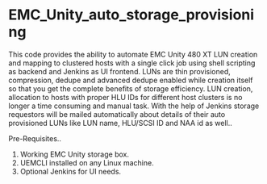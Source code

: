 # EMC_Unity_auto_storage_provisioning

This code provides the ability to automate EMC Unity 480 XT LUN creation and mapping to clustered hosts with a single click job using shell scripting as backend and Jenkins as UI frontend. LUNs are thin provisioned, compression, dedupe and advanced dedupe enabled while creation itself so that you get the complete benefits of storage efficiency. LUN creation, allocation to hosts with proper HLU IDs for different host clusters is no longer a time consuming and manual task. With the help of Jenkins storage requestors will be mailed automatically about details of their auto provisioned LUNs like LUN name, HLU/SCSI ID and NAA id as well..

Pre-Requisites..

1.  Working EMC Unity storage box.
2.  UEMCLI installed on any Linux machine.
3.  Optional Jenkins for UI needs.

